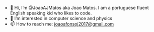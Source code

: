 - 👋 Hi, I’m @JoaoAJMatos aka Joao Matos. I am a portuguese fluent English speaking kid who likes to code. 
- 👀 I’m interested in computer science and physics
- 📫 How to reach me: joaoafonsoj2017@gmail.com
